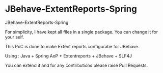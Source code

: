 # JBehave-ExtentReports-Spring
JBehave-ExtentReports-Spring

For simplicity, I have kept all files in a single package. You can change it for your self.

This PoC is done to make Extent reports configurabe for JBehave.

Using :
Java + Spring AoP + Extentreports + JBehave + SLF4J

You can extend it and for any contributions please raise Pull Requests.
